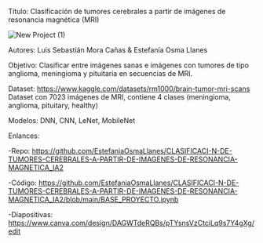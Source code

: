 Título: Clasificación de tumores cerebrales a partir de imágenes de resonancia magnética (MRI)

![New Project (1)](https://github.com/user-attachments/assets/d580b58d-e5c1-409f-8ba6-afe0bbcfa9f2)

Autores: Luis Sebastián Mora Cañas & Estefanía Osma Llanes

Objetivo: Clasificar entre imágenes sanas e imágenes con tumores de tipo anglioma, meningioma y pituitaria en secuencias de MRI.

Dataset: https://www.kaggle.com/datasets/rm1000/brain-tumor-mri-scans Dataset con 7023 imágenes de MRI, contiene 4 clases (meningioma, anglioma, pituitary, healthy)

Modelos: DNN, CNN, LeNet, MobileNet

Enlances:

 -Repo: https://github.com/EstefaniaOsmaLlanes/CLASIFICACI-N-DE-TUMORES-CEREBRALES-A-PARTIR-DE-IMAGENES-DE-RESONANCIA-MAGNETICA_IA2 

 -Código: https://github.com/EstefaniaOsmaLlanes/CLASIFICACI-N-DE-TUMORES-CEREBRALES-A-PARTIR-DE-IMAGENES-DE-RESONANCIA-MAGNETICA_IA2/blob/main/BASE_PROYECTO.ipynb

-Diapositivas: https://www.canva.com/design/DAGWTdeRQBs/pTYsnsVzCtciLq9s7Y4gXg/edit
